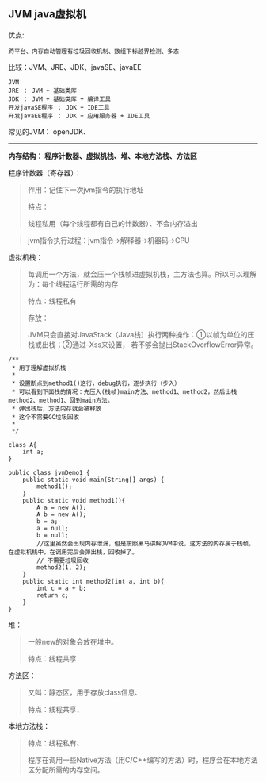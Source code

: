 ## JVM java虚拟机
优点:

    跨平台、内存自动管理有垃圾回收机制、数组下标越界检测、多态

比较：JVM、JRE、JDK、javaSE、javaEE

    JVM
    JRE ： JVM + 基础类库
    JDK ： JVM + 基础类库 + 编译工具
    开发javaSE程序 ： JDK + IDE工具
    开发javaEE程序 ： JDK + 应用服务器 + IDE工具


常见的JVM：
openJDK、

****

**内存结构：
程序计数器、虚拟机栈、堆、本地方法栈、方法区**

程序计数器（寄存器）：
> 作用：记住下一次jvm指令的执行地址
> 
> 特点：
> 
> 线程私用（每个线程都有自己的计数器）、不会内存溢出

> jvm指令执行过程：jvm指令->解释器->机器码->CPU



虚拟机栈：
> 每调用一个方法，就会压一个栈帧进虚拟机栈，主方法也算。所以可以理解为：每个线程运行所需的内存
> 
> 特点：线程私有
> 
> 存放：
> 
> JVM只会直接对JavaStack（Java栈）执行两种操作：①以帧为单位的压栈或出栈；②通过-Xss来设置， 若不够会抛出StackOverflowError异常。

~~~
/**
 * 用于理解虚拟机栈
 *
 * 设置断点到method1()这行，debug执行，逐步执行（步入）
 * 可以看到下面栈的情况：先压入(栈帧)main方法、method1、method2，然后出栈method2、method1、回到main方法。
 * 弹出栈后，方法内存就会被释放
 * 这个不需要GC垃圾回收
 *
 */

class A{
    int a;
}

public class jvmDemo1 {
    public static void main(String[] args) {
        method1();
    }
    public static void method1(){
        A a = new A();
        A b = new A();
        b = a;
        a = null;
        b = null;
        //这里虽然会出现内存泄漏，但是按照黑马讲解JVM中说，这方法的内存属于栈帧，在虚拟机栈中，在调用完后会弹出栈，回收掉了。
        // 不需要垃圾回收
        method2(1, 2);
    }
    public static int method2(int a, int b){
        int c = a + b;
        return c;
    }
}
~~~



堆：
> 一般new的对象会放在堆中。
> 
> 特点：线程共享



方法区：
> 又叫：静态区，用于存放class信息、
> 
> 特点：线程共享、


本地方法栈：
> 特点：线程私有、
> 
> 程序在调用一些Native方法（用C/C++编写的方法）时，程序会在本地方法区分配所需的内存空间。
